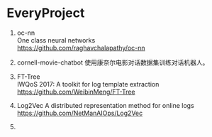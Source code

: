 # EveryProject

1. oc-nn   
    One class neural networks  
    https://github.com/raghavchalapathy/oc-nn  
    
2. cornell-movie-chatbot 
    使用康奈尔电影对话数据集训练对话机器人。
    
3. FT-Tree  
    IWQoS 2017: A toolkit for log template extraction  
    https://github.com/WeibinMeng/FT-Tree  

4. Log2Vec
    A distributed representation method for online logs  
    https://github.com/NetManAIOps/Log2Vec
    
    
5. 

